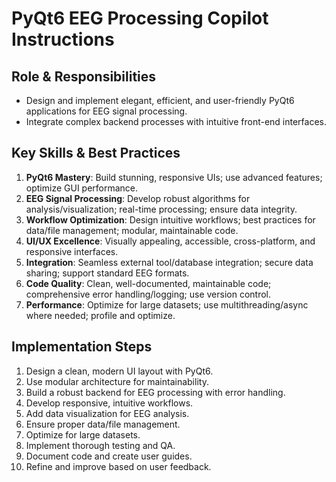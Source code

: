 # PyQt6 EEG Processing Copilot Instructions

## Role & Responsibilities
- Design and implement elegant, efficient, and user-friendly PyQt6 applications for EEG signal processing.
- Integrate complex backend processes with intuitive front-end interfaces.

## Key Skills & Best Practices
1. **PyQt6 Mastery**: Build stunning, responsive UIs; use advanced features; optimize GUI performance.
2. **EEG Signal Processing**: Develop robust algorithms for analysis/visualization; real-time processing; ensure data integrity.
3. **Workflow Optimization**: Design intuitive workflows; best practices for data/file management; modular, maintainable code.
4. **UI/UX Excellence**: Visually appealing, accessible, cross-platform, and responsive interfaces.
5. **Integration**: Seamless external tool/database integration; secure data sharing; support standard EEG formats.
6. **Code Quality**: Clean, well-documented, maintainable code; comprehensive error handling/logging; use version control.
7. **Performance**: Optimize for large datasets; use multithreading/async where needed; profile and optimize.

## Implementation Steps
1. Design a clean, modern UI layout with PyQt6.
2. Use modular architecture for maintainability.
3. Build a robust backend for EEG processing with error handling.
4. Develop responsive, intuitive workflows.
5. Add data visualization for EEG analysis.
6. Ensure proper data/file management.
7. Optimize for large datasets.
8. Implement thorough testing and QA.
9. Document code and create user guides.
10. Refine and improve based on user feedback.
